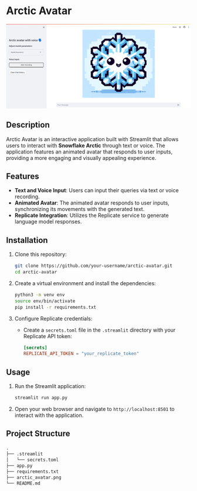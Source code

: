 # Arctic Avatar
![Arctic Avatar](arctic_avatar.png)

## Description
Arctic Avatar is an interactive application built with Streamlit that allows users to interact with **Snowflake Arctic** through text or voice. The application features an animated avatar that responds to user inputs, providing a more engaging and visually appealing experience.

## Features
- **Text and Voice Input**: Users can input their queries via text or voice recording.
- **Animated Avatar**: The animated avatar responds to user inputs, synchronizing its movements with the generated text.
- **Replicate Integration**: Utilizes the Replicate service to generate language model responses.

## Installation

1. Clone this repository:
    ```sh
    git clone https://github.com/your-username/arctic-avatar.git
    cd arctic-avatar
    ```

2. Create a virtual environment and install the dependencies:
    ```sh
    python3 -m venv env
    source env/bin/activate
    pip install -r requirements.txt
    ```

3. Configure Replicate credentials:
    - Create a `secrets.toml` file in the `.streamlit` directory with your Replicate API token:
      ```toml
      [secrets]
      REPLICATE_API_TOKEN = "your_replicate_token"
      ```

## Usage

1. Run the Streamlit application:
    ```sh
    streamlit run app.py
    ```

2. Open your web browser and navigate to `http://localhost:8501` to interact with the application.

## Project Structure

```plaintext
.
├── .streamlit
│   └── secrets.toml
├── app.py
├── requirements.txt
├── arctic_avatar.png
└── README.md

